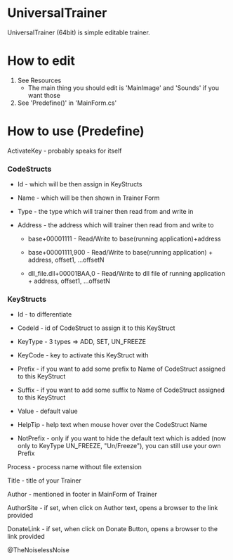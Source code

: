 # UniversalTrainer

UniversalTrainer (64bit) is simple editable trainer.

# How to edit

1. See Resources
   - The main thing you should edit is 'MainImage' and 'Sounds' if you want those
2. See 'Predefine()' in 'MainForm.cs'

# How to use (Predefine)

ActivateKey - probably speaks for itself

### CodeStructs

- Id - which will be then assign in KeyStructs

- Name - which will be then shown in Trainer Form

- Type - the type which will trainer then read from and write in

- Address - the address which will trainer then read from and write to
  
  - base+00001111 - Read/Write to base(running application)+address
  
  - base+00001111,900 - Read/Write to base(running application) + address, offset1, ...offsetN
  
  - dll_file.dll+00001BAA,0 - Read/Write to dll file of running application + address, offset1, ...offsetN

### KeyStructs

- Id - to differentiate

- CodeId - id of CodeStruct to assign it to this KeyStruct

- KeyType - 3 types => ADD, SET, UN_FREEZE

- KeyCode - key to activate this KeyStruct with

- Prefix - if you want to add some prefix to Name of CodeStruct assigned to this KeyStruct

- Suffix - if you want to add some suffix to Name of CodeStruct assigned to this KeyStruct

- Value - default value

- HelpTip - help text when mouse hover over the CodeStruct Name

- NotPrefix - only if you want to hide the default text which is added (now only to KeyType UN_FREEZE, "Un/Freeze"), you can still use your own Prefix



Process - process name without file extension

Title - title of your Trainer

Author - mentioned in footer in MainForm of Trainer

AuthorSite - if set, when click on Author text, opens a browser to the link provided

DonateLink - if set, when click on Donate Button, opens a browser to the link provided



@TheNoiselessNoise
